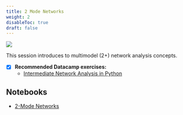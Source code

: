 ```yaml
---
title: 2 Mode Networks
weight: 2
disableToc: true
draft: false
---
```


![](https://raw.githubusercontent.com/aaubs/ds-master/main/media/hearder_goldie_space_7.png)

This session introduces to multimodel (2+) network analysis concepts.

* [X] **Recommended Datacamp exercises:**
   * [Intermediate Network Analysis in Python](https://app.datacamp.com/learn/courses/intermediate-network-analysis-in-python) 

## Notebooks

* [2-Mode Networks](https://colab.research.google.com/github/aaubs/ds-master/blob/main/courses/ds4b-m2-1-nw/notebooks/s3-nw-2mode-small.ipynb)



